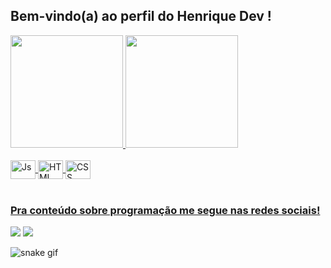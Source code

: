 ## Bem-vindo(a) ao perfil do Henrique Dev !

<div>
    <a href="https://github.com/henriquedev">
        <img height="180em"
            src="https://github-readme-stats.vercel.app/api?username=hnrdev&show_icones=true&theme=tokyonnight&include_all_commits=true&count_private=true"/>
        <img height="180em" src="https://github-readme-stats.vercel.app/api/top-langs/
  ?username=hnrdev&layout=compact&langs_count=6&theme=tokyonight"/>
</div>
<div style="display: inline_block"><br>
    <img align="center" alt="Js" height="30" width="40"
        src="https://cdn.jsdelivr.net/gh/devicons/devicon/icons/javascript/javascript-original.svg">
    <img align="center" alt="HTML" height="30" width="40"
        src="https://cdn.jsdelivr.net/gh/devicons/devicon/icons/html5/html5-original.svg">
    <img align="center" alt="CSS" height="30" width="40"
        src="https://cdn.jsdelivr.net/gh/devicons/devicon/icons/css3/css3-original.svg">

</div>

<br>


### Pra conteúdo sobre programação me segue nas redes sociais!


<div>
    <a href="-" target="_blank"><img
        src="https://img.shields.io/badge/Youtube-FF0000?style=for-the-badge&logo=youtube&logoColor=White" target="_blank"></a>
    <a href="-" target="_blank"><img src="https://img.shields.io/badge/-Instagram-%23E4405F?style=for-the-badge&logo=instagram&logoColor=White" target="_blank"></a>    
    <a href"-" target="_blank"<img src="https://img.shields.io/badge/Discord-7289DA?style=for-the-badge&logo=discord&logoColor=White" target="_blank"></a>
    
![snake gif](https://github.com/hnrdev/hnrdev/blob/output/github-contribution-grid-snake.gif)
